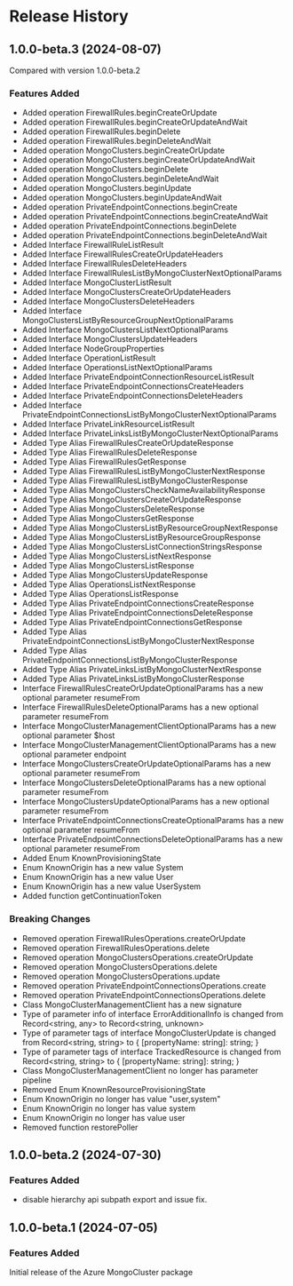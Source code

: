# Release History
    
## 1.0.0-beta.3 (2024-08-07)
Compared with version 1.0.0-beta.2
    
### Features Added

  - Added operation FirewallRules.beginCreateOrUpdate
  - Added operation FirewallRules.beginCreateOrUpdateAndWait
  - Added operation FirewallRules.beginDelete
  - Added operation FirewallRules.beginDeleteAndWait
  - Added operation MongoClusters.beginCreateOrUpdate
  - Added operation MongoClusters.beginCreateOrUpdateAndWait
  - Added operation MongoClusters.beginDelete
  - Added operation MongoClusters.beginDeleteAndWait
  - Added operation MongoClusters.beginUpdate
  - Added operation MongoClusters.beginUpdateAndWait
  - Added operation PrivateEndpointConnections.beginCreate
  - Added operation PrivateEndpointConnections.beginCreateAndWait
  - Added operation PrivateEndpointConnections.beginDelete
  - Added operation PrivateEndpointConnections.beginDeleteAndWait
  - Added Interface FirewallRuleListResult
  - Added Interface FirewallRulesCreateOrUpdateHeaders
  - Added Interface FirewallRulesDeleteHeaders
  - Added Interface FirewallRulesListByMongoClusterNextOptionalParams
  - Added Interface MongoClusterListResult
  - Added Interface MongoClustersCreateOrUpdateHeaders
  - Added Interface MongoClustersDeleteHeaders
  - Added Interface MongoClustersListByResourceGroupNextOptionalParams
  - Added Interface MongoClustersListNextOptionalParams
  - Added Interface MongoClustersUpdateHeaders
  - Added Interface NodeGroupProperties
  - Added Interface OperationListResult
  - Added Interface OperationsListNextOptionalParams
  - Added Interface PrivateEndpointConnectionResourceListResult
  - Added Interface PrivateEndpointConnectionsCreateHeaders
  - Added Interface PrivateEndpointConnectionsDeleteHeaders
  - Added Interface PrivateEndpointConnectionsListByMongoClusterNextOptionalParams
  - Added Interface PrivateLinkResourceListResult
  - Added Interface PrivateLinksListByMongoClusterNextOptionalParams
  - Added Type Alias FirewallRulesCreateOrUpdateResponse
  - Added Type Alias FirewallRulesDeleteResponse
  - Added Type Alias FirewallRulesGetResponse
  - Added Type Alias FirewallRulesListByMongoClusterNextResponse
  - Added Type Alias FirewallRulesListByMongoClusterResponse
  - Added Type Alias MongoClustersCheckNameAvailabilityResponse
  - Added Type Alias MongoClustersCreateOrUpdateResponse
  - Added Type Alias MongoClustersDeleteResponse
  - Added Type Alias MongoClustersGetResponse
  - Added Type Alias MongoClustersListByResourceGroupNextResponse
  - Added Type Alias MongoClustersListByResourceGroupResponse
  - Added Type Alias MongoClustersListConnectionStringsResponse
  - Added Type Alias MongoClustersListNextResponse
  - Added Type Alias MongoClustersListResponse
  - Added Type Alias MongoClustersUpdateResponse
  - Added Type Alias OperationsListNextResponse
  - Added Type Alias OperationsListResponse
  - Added Type Alias PrivateEndpointConnectionsCreateResponse
  - Added Type Alias PrivateEndpointConnectionsDeleteResponse
  - Added Type Alias PrivateEndpointConnectionsGetResponse
  - Added Type Alias PrivateEndpointConnectionsListByMongoClusterNextResponse
  - Added Type Alias PrivateEndpointConnectionsListByMongoClusterResponse
  - Added Type Alias PrivateLinksListByMongoClusterNextResponse
  - Added Type Alias PrivateLinksListByMongoClusterResponse
  - Interface FirewallRulesCreateOrUpdateOptionalParams has a new optional parameter resumeFrom
  - Interface FirewallRulesDeleteOptionalParams has a new optional parameter resumeFrom
  - Interface MongoClusterManagementClientOptionalParams has a new optional parameter $host
  - Interface MongoClusterManagementClientOptionalParams has a new optional parameter endpoint
  - Interface MongoClustersCreateOrUpdateOptionalParams has a new optional parameter resumeFrom
  - Interface MongoClustersDeleteOptionalParams has a new optional parameter resumeFrom
  - Interface MongoClustersUpdateOptionalParams has a new optional parameter resumeFrom
  - Interface PrivateEndpointConnectionsCreateOptionalParams has a new optional parameter resumeFrom
  - Interface PrivateEndpointConnectionsDeleteOptionalParams has a new optional parameter resumeFrom
  - Added Enum KnownProvisioningState
  - Enum KnownOrigin has a new value System
  - Enum KnownOrigin has a new value User
  - Enum KnownOrigin has a new value UserSystem
  - Added function getContinuationToken

### Breaking Changes

  - Removed operation FirewallRulesOperations.createOrUpdate
  - Removed operation FirewallRulesOperations.delete
  - Removed operation MongoClustersOperations.createOrUpdate
  - Removed operation MongoClustersOperations.delete
  - Removed operation MongoClustersOperations.update
  - Removed operation PrivateEndpointConnectionsOperations.create
  - Removed operation PrivateEndpointConnectionsOperations.delete
  - Class MongoClusterManagementClient has a new signature
  - Type of parameter info of interface ErrorAdditionalInfo is changed from Record<string, any> to Record<string, unknown>
  - Type of parameter tags of interface MongoClusterUpdate is changed from Record<string, string> to {
        [propertyName: string]: string;
    }
  - Type of parameter tags of interface TrackedResource is changed from Record<string, string> to {
        [propertyName: string]: string;
    }
  - Class MongoClusterManagementClient no longer has parameter pipeline
  - Removed Enum KnownResourceProvisioningState
  - Enum KnownOrigin no longer has value "user,system"
  - Enum KnownOrigin no longer has value system
  - Enum KnownOrigin no longer has value user
  - Removed function restorePoller
    
## 1.0.0-beta.2 (2024-07-30)

### Features Added

- disable hierarchy api subpath export and issue fix.

## 1.0.0-beta.1 (2024-07-05)

### Features Added

Initial release of the Azure MongoCluster package
